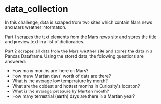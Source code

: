 # data_collection

In this challenge, data is scraped from two sites which contain Mars news and Mars weather information.  

Part 1 scrapes the text elements from the Mars news site and stores the title and preview text in a list of dictionaries.

Part 2 scrapes all data from the Mars weather site and stores the data in a Pandas Dataframe. Using the stored data, the following questions are answered:

- How many months are there on Mars?
- How many Martian days' worth of data are there?
- What is the average low temperature by month?
- What are the coldest and hottest months in Curiosity's location?
- What is the average pressure by Martian month?
- How many terrestrial (earth) days are there in a Martian year?
